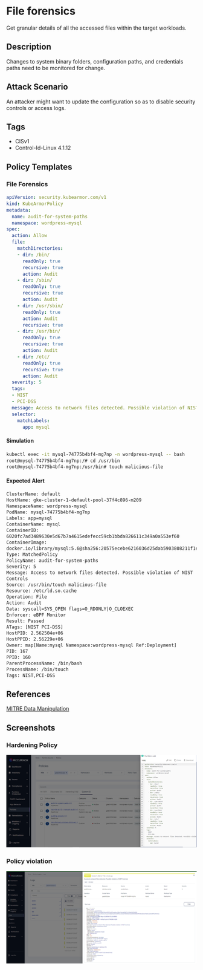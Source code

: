# File forensics
Get granular details of all the accessed files within the target workloads.

## Description
Changes to system binary folders, configuration paths, and credentials paths need to be monitored for change.

## Attack Scenario
An attacker might want to update the configuration so as to disable security controls or access logs.

## Tags
- CISv1
- Control-Id-Linux 4.1.12

## Policy Templates
### File Forensics
```yaml
apiVersion: security.kubearmor.com/v1
kind: KubeArmorPolicy
metadata:
  name: audit-for-system-paths
  namespace: wordpress-mysql
spec:
  action: Allow
  file:
    matchDirectories:
    - dir: /bin/
      readOnly: true
      recursive: true
      action: Audit
    - dir: /sbin/
      readOnly: true
      recursive: true
      action: Audit
    - dir: /usr/sbin/
      readOnly: true
      action: Audit
      recursive: true
    - dir: /usr/bin/
      readOnly: true
      recursive: true
      action: Audit
    - dir: /etc/
      readOnly: true
      recursive: true
      action: Audit
  severity: 5
  tags:
  - NIST
  - PCI-DSS
  message: Access to network files detected. Possible violation of NIST Controls
  selector:
    matchLabels:
      app: mysql
```
#### Simulation
```sh
kubectl exec -it mysql-74775b4bf4-mg7np -n wordpress-mysql -- bash
root@mysql-74775b4bf4-mg7np:/# cd /usr/bin
root@mysql-74775b4bf4-mg7np:/usr/bin# touch malicious-file
```

#### Expected Alert
```
ClusterName: default
HostName: gke-cluster-1-default-pool-37f4c896-m209
NamespaceName: wordpress-mysql
PodName: mysql-74775b4bf4-mg7np
Labels: app=mysql
ContainerName: mysql
ContainerID: 6020fc7ad3489630e5d67b7a4615edefecc59cb1bbda826611c349a0a553ef60
ContainerImage: docker.io/library/mysql:5.6@sha256:20575ecebe6216036d25dab5903808211f1e9ba63dc7825ac20cb975e34cfcae
Type: MatchedPolicy
PolicyName: audit-for-system-paths
Severity: 5
Message: Access to network files detected. Possible violation of NIST Controls
Source: /usr/bin/touch malicious-file
Resource: /etc/ld.so.cache
Operation: File
Action: Audit
Data: syscall=SYS_OPEN flags=O_RDONLY|O_CLOEXEC
Enforcer: eBPF Monitor
Result: Passed
ATags: [NIST PCI-DSS]
HostPID: 2.562504e+06
HostPPID: 2.56229e+06
Owner: map[Name:mysql Namespace:wordpress-mysql Ref:Deployment]
PID: 167
PPID: 160
ParentProcessName: /bin/bash
ProcessName: /bin/touch
Tags: NIST,PCI-DSS
```

## References
[MITRE Data Manipulation](https://attack.mitre.org/techniques/T1602/)

## Screenshots
### Hardening Policy
![](../images/cards/file-for-0.png)

### Policy violation
![](../images/cards/file-for-1.png)

